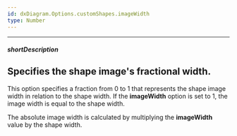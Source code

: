 ```yaml
---
id: dxDiagram.Options.customShapes.imageWidth
type: Number
---
```

---
##### shortDescription
Specifies the shape image's fractional width.
---
This option specifies a fraction from 0 to 1 that represents the shape image width in relation to the shape width. If the **imageWidth** option is set to 1, the image width is equal to the shape width.

The absolute image width is calculated by multiplying the **imageWidth** value by the shape width.